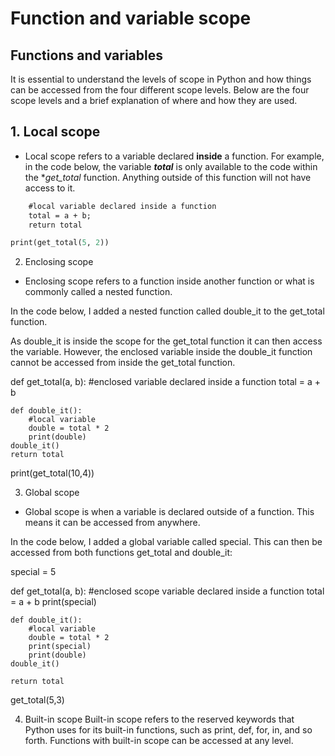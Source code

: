 # Function and variable scope

## Functions and variables
It is essential to understand the levels of scope in Python and how things can be accessed from the four different scope levels. Below are the four scope levels and a brief explanation of where and how they are used.

## 1. Local scope 

- Local scope refers to a variable declared **inside** a function. For example, in the code below, the variable **_total_** is only available to the code within the **get_total* function. Anything outside of this function will not have access to it.

```def get_total(a, b):
    #local variable declared inside a function
    total = a + b;
    return total

print(get_total(5, 2))
```






2.  Enclosing scope

- Enclosing scope refers to a function inside another function or what is commonly called a nested function. 

In the code below, I added a nested function called double_it to the get_total function. 

As double_it is inside the scope for the get_total function it can then access the variable. However, the enclosed variable inside the double_it function cannot be accessed from inside the get_total function.

def get_total(a, b):
    #enclosed variable declared inside a function
    total = a + b

    def double_it():
        #local variable
        double = total * 2
        print(double)
    double_it()
    return total
print(get_total(10,4))





3. Global scope

- Global scope is when a variable is declared outside of a function. This means it can be accessed from anywhere. 

In the code below, I  added a global variable called special. This can then be accessed from both functions get_total and double_it:

special = 5

def get_total(a, b):
    #enclosed scope variable declared inside a function
    total = a + b
    print(special)

    def double_it():
        #local variable
        double = total * 2
        print(special)
        print(double)
    double_it()

    return total

get_total(5,3)

4. Built-in scope
Built-in scope refers to the reserved keywords that Python uses for its built-in functions, such as print, def, for, in, and so forth.  Functions with built-in scope can be accessed at any level.
